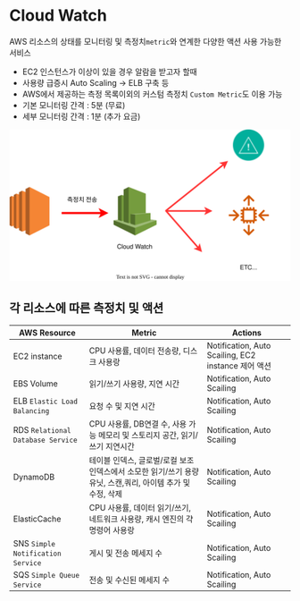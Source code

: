 # Cloud Watch
AWS 리소스의 상태를 모니터링 및 측정치`metric`와 연계한 다양한 액션 사용 가능한 서비스

- EC2 인스턴스가 이상이 있을 경우 알람을 받고자 할때
- 사용량 급증시 Auto Scaling -> ELB 구축 등
- AWS에서 제공하는 측정 목록이외의 커스텀 측정치 `Custom Metric`도 이용 가능
- 기본 모니터링 간격 : 5분 (무료)
- 세부 모니터링 간격 : 1분 (추가 요금)

![CloudWatch](../../images/AWS/AWS_CloudWatch_EC2.drawio.svg)

## 각 리소스에 따른 측정치 및 액션
| AWS Resource |Metric | Actions|
| --- | --- | --- |
|EC2 instance | CPU 사용률, 데이터 전송량, 디스크 사용랑| Notification, Auto Scailing, EC2 instance 제어 액션|
|EBS Volume | 읽기/쓰기 사용량, 지연 시간| Notification, Auto Scailing|
|ELB `Elastic Load Balancing` | 요청 수 및 지연 시간| Notification, Auto Scailing|
|RDS `Relational Database Service` | CPU 사용률, DB연결 수, 사용 가능 메모리 및 스토리지 공간, 읽기/쓰기 지연시간| Notification, Auto Scailing|
|DynamoDB | 테이블 인덱스, 글로벌/로컬 보조 인덱스에서 소모한 읽기/쓰기 용량 유닛, 스캔,쿼리, 아이템 추가 및 수정, 삭제| Notification, Auto Scailing|
|ElasticCache | CPU 사용률, 데이터 읽기/쓰기, 네트워크 사용량, 캐시 엔진의 갹 명령어 사용랑| Notification, Auto Scailing|
|SNS `Simple Notification Service` | 게시 및 전송 메세지 수| Notification, Auto Scailing|
|SQS `Simple Queue Service` | 전송 및 수신된 메세지 수| Notification, Auto Scailing|